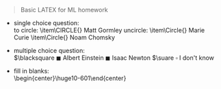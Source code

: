 


> Basic LATEX for ML homework

* single choice question: <br>
    to circle:  \item\CIRCLE{} Matt Gormley
    uncircle:  \item\Circle{} Marie Curie
     \item\Circle{} Noam Chomsky <p>
* multiple choice question: <br>
	 $\blacksquare
    $\blacksquare$ Albert Einstein
    $\blacksquare$ Isaac Newton
    $\suare
    $\square$ I don't know <p>
* fill in blanks: <br>
\begin{center}\huge10-601\end{center}<p>
<!--stackedit_data:
eyJoaXN0b3J5IjpbNDY2MzkzOTQ2XX0=
-->
